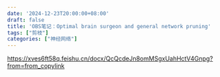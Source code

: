 ```yaml
---
date: '2024-12-23T20:00:00+08:00'
draft: false
title: 'OBS笔记：Optimal brain surgeon and general network pruning'
tags: ["剪枝"]
categories: ["神经网络"]
---
```


https://xves6ft58q.feishu.cn/docx/QcQcdeJn8omMSgxUahHctV4Gnpg?from=from_copylink
